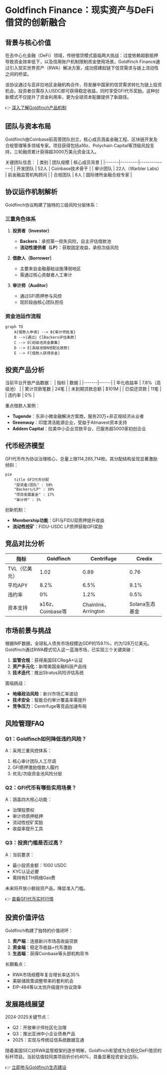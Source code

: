 # Goldfinch Finance：现实资产与DeFi借贷的创新融合

## 背景与核心价值
在去中心化金融（DeFi）领域，传统借贷模式面临两大挑战：过度依赖超额抵押导致资金效率低下，以及信用账户机制限制资金使用场景。Goldfinch Finance通过引入现实世界资产（RWA）解决方案，成功搭建起链下信贷需求与链上流动性之间的桥梁。

该协议通过与亚非拉地区金融机构合作，将发展中国家的信贷需求转化为链上投资机会。投资者仅需存入USDC即可获得稳定收益，同时享受GFI代币奖励。这种创新模式不仅提升了资金利用率，更为全球资本配置提供了新路径。

👉 [深入了解Goldfinch产品机制](https://bit.ly/okx_welcome)

## 团队与资本布局
Goldfinch由Coinbase前高管团队创立，核心成员涵盖金融工程、区块链开发及合规管理等多领域专家。项目获得包括a16z、Polychain Capital等顶级风投支持，三轮融资累计获得超3000万美元资金注入。

关键团队信息：
| 类别 | 团队规模 | 核心成员背景 |
|-------|---------|--------------|
| 开发团队 | 52人 | Coinbase技术骨干 |
| 审计团队 | 22人（Warbler Labs） | 前金融监管机构顾问 |
| 合规团队 | 8人 | 国际律所金融合规专家 |

## 协议运作机制解析
Goldfinch协议构建了独特的三级风险分层体系：

### 三重角色体系
1. **投资者（Investor）**
   - **Backers**：承担第一损失风险，自主评估借款池
   - **流动性提供者（LP）**：获取固定收益，承担次级风险

2. **借款人（Borrower）**
   - 主要来自金融基础设施薄弱地区
   - 需通过核心贡献者人工审计

3. **审计师（Auditor）**
   - 通过GFI质押参与风控
   - 现阶段由核心团队担任

### 资金池运作流程
```mermaid
graph TD
    A[借款人申请] --> B{审计师批准}
    B -->|通过| C[Backers评估条款]
    C --> D[初级池资金募集]
    D --> E[高级池按N倍配比放款]
    E --> F[借款人获得资金]
```

## 投资产品分析
当前平台开放产品数据：
| 指标 | 数据 |
|-------|------|
| 年化收益率 | 7.8%（高级池） |
| 累计贷款笔数 | 24笔 |
| 未到期贷款总额 | $101M |
| 已偿还贷款 | 11笔 |
| 违约率 | 0% |

重点借款人案例：
- **Tugende**：东非小微金融解决方案商，服务20万+非正规经济从业者
- **Greenway**：印度清洁能源企业，受益于Almavest资本支持
- **Addem Capital**：拉美中小企业贷款平台，已服务超5000家初创企业

## 代币经济模型
GFI代币作为协议治理核心，总量上限114,285,714枚。其分配结构呈现显著激励倾斜：
```mermaid
pie
    title GFI代币分配
    "投资者/团队" : 50%
    "Backers/LP" : 30%
    "项目发展基金" : 17%
    "审计师" : 3%
```

创新机制：
- **Membership功能**：GFI与FIDU双质押提升收益
- **流动性挖矿**：FIDU-USDC LP质押获取GFI奖励

## 竞品对比分析
| 指标 | Goldfinch | Centrifuge | Credix |
|-------|-----------|------------|--------|
| TVL（亿美元） | 1.02 | 0.89 | 0.76 |
| 平均APY | 8.2% | 6.5% | 9.1% |
| 违约率 | 0% | 1.2% | 0.5% |
| 资本支持 | a16z、Coinbase等 | Chainlink、Arrington | Solana生态基金 |

## 市场前景与挑战
根据IMF数据，全球私人债务市场规模达GDP的159.1%，约为128万亿美元。Goldfinch通过RWA模式切入这一蓝海市场，已实现三个关键突破：
1. **监管合规**：获得美国SECRegA+认证
2. **资产多元化**：新增美国金融科技产品线
3. **技术迭代**：推出Stratos风险评估系统

面临挑战：
- **地缘政治风险**：新兴市场汇率波动
- **技术安全**：智能合约审计覆盖率需提升
- **竞争压力**：Centrifuge等竞品加速布局

## 风险管理FAQ
### Q1：Goldfinch如何降低违约风险？
A：采用三重风控体系：
1. 核心审计团队人工尽调
2. GFI质押激励借款人履约
3. 优先/次级资金池风险分层

### Q2：GFI代币有哪些实用场景？
A：涵盖四大核心功能：
- 治理投票权
- 审计师质押抵押
- 流动性挖矿奖励
- 收益率提升工具

### Q3：投资门槛是否过高？
A：当前要求：
- 最小投资金额：1000 USDC
- KYC认证必要
- 需持有ETH网络Gas费

未来将开放小额投资产品，降低准入门槛。

👉 [查看GFI代币实时行情](https://bit.ly/okx_welcome)

## 投资价值评估
Goldfinch构建了独特的价值闭环：
1. **资产端**：连接新兴市场高收益贷款
2. **资金端**：稳定币收益+代币激励
3. **生态端**：获得Coinbase等头部机构背书

长期看点：
- RWA市场规模年复合增长率达35%
- 美联储政策调整带来的套利机会
- EIP-484等以太坊升级提升协议效率

## 发展路线展望
2024-2025关键节点：
- Q2：开放审计师社区化治理
- Q3：推出亚洲中小企业债券产品
- 2025：实现与传统征信系统数据互通

随着美国SEC对RWA监管框架的逐步明晰，Goldfinch有望成为合规化DeFi借贷的标杆项目。当前估值较同类项目折价约40%，具备显著投资安全边际。

👉 [立即参与Goldfinch生态建设](https://bit.ly/okx_welcome)